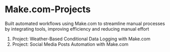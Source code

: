 # Make.com-Projects
Built automated workflows using Make.com to streamline manual processes by integrating tools, improving efficiency and reducing manual effort

1. Project: Weather-Based Conditional Data Logging with Make.com
2. Project: Social Media Posts Automation with Make.com
